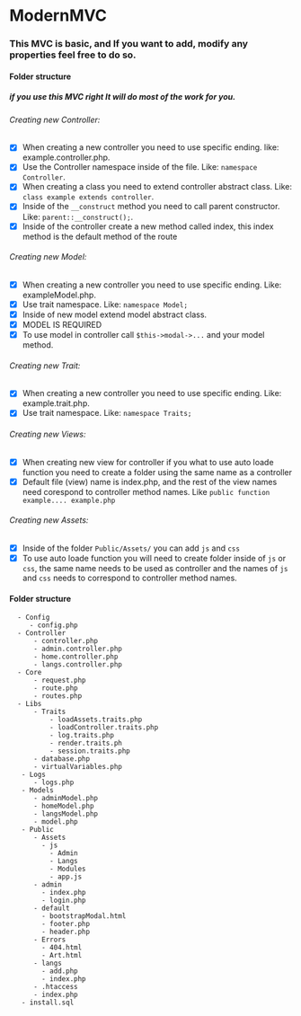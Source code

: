 # ModernMVC
### This MVC is basic, and If you want to add, modify any properties feel free to do so.
#### Folder structure
  ##### if you use this MVC right It will do most of the work for you. 
  ###### Creating new Controller:
 - [x] When creating a new controller you need to use specific ending. like: example.controller.php.
 - [x] Use the Controller namespace inside of the file. Like: ``` namespace Controller ```.
 - [x] When creating a class you need to extend controller abstract class. Like: ``` class example extends controller ```.
 - [x] Inside of the ``` __construct ``` method you need to call parent constructor. Like: ``` parent::__construct(); ```.
 - [x] Inside of the controller create a new method called index, this index method is the default method of the route
  ###### Creating new Model:
 - [x]  When creating a new controller you need to use specific ending. Like: exampleModel.php. 
 - [x]  Use trait namespace. Like: ``` namespace Model; ```
 - [x]  Inside of new model extend model abstract class.
 - [x]  MODEL IS REQUIRED
 - [x]  To use model in controller call ``` $this->modal->... ``` and your model method.
 ###### Creating new Trait:
 - [x]  When creating a new controller you need to use specific ending. Like: example.trait.php.
 - [x]  Use trait namespace. Like: ``` namespace Traits; ```
 ###### Creating new Views:
 - [x]  When creating new view for controller if you what to use auto loade function you need to create a folder using the same name as a controller
 - [x]  Default file (view) name is index.php, and the rest of the view names need corespond to controller method names. Like ``` public function example.... example.php ```
 ###### Creating new Assets:
 - [x]  Inside of the folder ``` Public/Assets/ ``` you can add ```js``` and ```css```
 - [x]  To use auto loade function you will need to create folder inside of ```js``` or ```css```, the same name needs to be used as controller and the names of ```js``` and ```css``` needs to correspond to controller method names.
#### Folder structure
```
  - Config
     - config.php
  - Controller
      - controller.php
      - admin.controller.php
      - home.controller.php
      - langs.controller.php
  - Core
      - request.php
      - route.php
      - routes.php
  - Libs
      - Traits
          - loadAssets.traits.php
          - loadController.traits.php
          - log.traits.php
          - render.traits.ph
          - session.traits.php
      - database.php
      - virtualVariables.php
   - Logs
      - logs.php
   - Models
      - adminModel.php
      - homeModel.php
      - langsModel.php
      - model.php
   - Public
      - Assets
        - js
          - Admin
          - Langs
          - Modules
          - app.js
      - admin
        - index.php
        - login.php
      - default
        - bootstrapModal.html
        - footer.php
        - header.php
      - Errors
        - 404.html
        - Art.html
      - langs
        - add.php
        - index.php
      - .htaccess
      - index.php
   - install.sql
 ```
 
    
   
